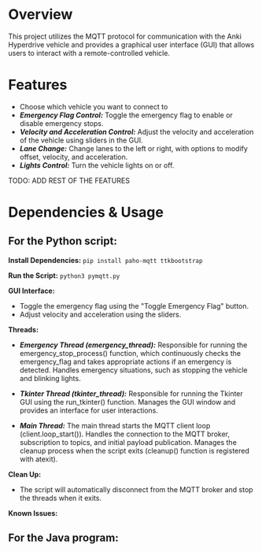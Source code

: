 # **Overview**

This project utilizes the MQTT protocol for communication with the Anki Hyperdrive vehicle and provides a graphical user interface (GUI) that allows users to interact with a remote-controlled vehicle.

# **Features**

-  Choose which vehicle you want to connect to
-  **_Emergency Flag Control:_** Toggle the emergency flag to enable or disable emergency stops.
-  **_Velocity and Acceleration Control:_** Adjust the velocity and acceleration of the vehicle using sliders in the GUI.
-  **_Lane Change:_** Change lanes to the left or right, with options to modify offset, velocity, and acceleration.
-  **_Lights Control:_** Turn the vehicle lights on or off.

TODO: ADD REST OF THE FEATURES

# Dependencies & Usage

## For the Python script:
    
  **Install Dependencies:**
    ```
    pip install paho-mqtt ttkbootstrap
    ```

  **Run the Script:**
    ```
    python3 pymqtt.py
    ```
    
  **GUI Interface:**
   - Toggle the emergency flag using the "Toggle Emergency Flag" button.
   - Adjust velocity and acceleration using the sliders.

**Threads:**

- **_Emergency Thread (emergency_thread):_**
        Responsible for running the emergency_stop_process() function, which continuously checks the emergency_flag and takes appropriate actions if an emergency is detected.
        Handles emergency situations, such as stopping the vehicle and blinking lights.

- **_Tkinter Thread (tkinter_thread):_**
        Responsible for running the Tkinter GUI using the run_tkinter() function.
        Manages the GUI window and provides an interface for user interactions.

- **_Main Thread:_**
        The main thread starts the MQTT client loop (client.loop_start()).
        Handles the connection to the MQTT broker, subscription to topics, and initial payload publication.
        Manages the cleanup process when the script exits (cleanup() function is registered with atexit).
  

**Clean Up:**
   - The script will automatically disconnect from the MQTT broker and stop the threads when it exits.

**Known Issues:**


## For the Java program:
